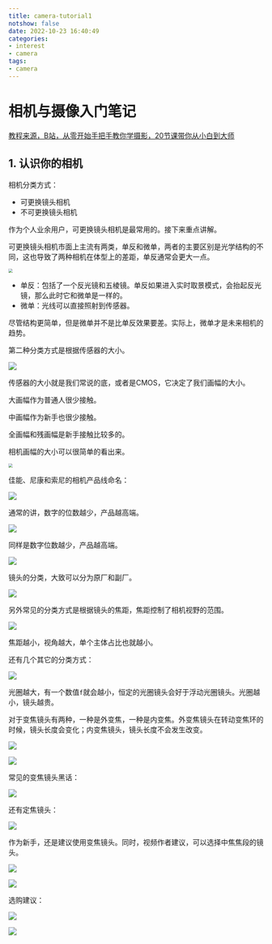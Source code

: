 ```yaml
---
title: camera-tutorial1
notshow: false
date: 2022-10-23 16:40:49
categories:
- interest
- camera
tags:
- camera
---
```


# 相机与摄像入门笔记

[教程来源，B站，从零开始手把手教你学摄影，20节课带你从小白到大师](https://www.bilibili.com/video/BV1pv411H78e/?spm_id_from=333.1007.top_right_bar_window_custom_collection.content.click&vd_source=2862656caae0c18be380254a92306b47)

<!--more-->

## 1. 认识你的相机

相机分类方式：

- 可更换镜头相机
- 不可更换镜头相机

作为个人业余用户，可更换镜头相机是最常用的。接下来重点讲解。

可更换镜头相机市面上主流有两类，单反和微单，两者的主要区别是光学结构的不同，这也导致了两种相机在体型上的差距，单反通常会更大一点。

<img src="https://lxy-blog-pics.oss-cn-beijing.aliyuncs.com/asssets/image-20221023164758493.png"   style="zoom:50%;" />

- 单反：包括了一个反光镜和五棱镜。单反如果进入实时取景模式，会抬起反光镜，那么此时它和微单是一样的。
- 微单：光线可以直接照射到传感器。

尽管结构更简单，但是微单并不是比单反效果要差。实际上，微单才是未来相机的趋势。

第二种分类方式是根据传感器的大小。

![](https://lxy-blog-pics.oss-cn-beijing.aliyuncs.com/asssets/image-20221023165146594.png)

传感器的大小就是我们常说的底，或者是CMOS，它决定了我们画幅的大小。

大画幅作为普通人很少接触。

中画幅作为新手也很少接触。

全画幅和残画幅是新手接触比较多的。

相机画幅的大小可以很简单的看出来。

<img src="https://lxy-blog-pics.oss-cn-beijing.aliyuncs.com/asssets/image-20221023193621965.png"   style="zoom:50%;" />

佳能、尼康和索尼的相机产品线命名：

![ ](https://lxy-blog-pics.oss-cn-beijing.aliyuncs.com/asssets/image-20221023193816811.png)

通常的讲，数字的位数越少，产品越高端。

![ ](https://lxy-blog-pics.oss-cn-beijing.aliyuncs.com/asssets/image-20221023194131080.png)

同样是数字位数越少，产品越高端。

![ ](https://lxy-blog-pics.oss-cn-beijing.aliyuncs.com/asssets/image-20221023194304991.png)

镜头的分类，大致可以分为原厂和副厂。

![ ](https://lxy-blog-pics.oss-cn-beijing.aliyuncs.com/asssets/image-20221023194459349.png)

另外常见的分类方式是根据镜头的焦距，焦距控制了相机视野的范围。

![ ](https://lxy-blog-pics.oss-cn-beijing.aliyuncs.com/asssets/image-20221023194610826.png)

焦距越小，视角越大，单个主体占比也就越小。 

还有几个其它的分类方式：

![ ](https://lxy-blog-pics.oss-cn-beijing.aliyuncs.com/asssets/image-20221023194733150.png)

光圈越大，有一个数值`f`就会越小，恒定的光圈镜头会好于浮动光圈镜头。光圈越小，镜头越贵。

对于变焦镜头有两种，一种是外变焦，一种是内变焦。外变焦镜头在转动变焦环的时候，镜头长度会变化；内变焦镜头，镜头长度不会发生改变。

![ ](https://lxy-blog-pics.oss-cn-beijing.aliyuncs.com/asssets/image-20221023195010363.png)

![ ](https://lxy-blog-pics.oss-cn-beijing.aliyuncs.com/asssets/image-20221023195218979.png)

常见的变焦镜头黑话：

![ ](https://lxy-blog-pics.oss-cn-beijing.aliyuncs.com/asssets/image-20221023195325647.png)

还有定焦镜头：

![](https://lxy-blog-pics.oss-cn-beijing.aliyuncs.com/asssets/image-20221023195452687.png)

作为新手，还是建议使用变焦镜头。同时，视频作者建议，可以选择中焦焦段的镜头。

![ ](https://lxy-blog-pics.oss-cn-beijing.aliyuncs.com/asssets/image-20221023195705718.png)

![ ](https://lxy-blog-pics.oss-cn-beijing.aliyuncs.com/asssets/image-20221023195746989.png)

选购建议：

![ ](https://lxy-blog-pics.oss-cn-beijing.aliyuncs.com/asssets/image-20221023195853378.png)

![ ](https://lxy-blog-pics.oss-cn-beijing.aliyuncs.com/asssets/image-20221023195959749.png)

